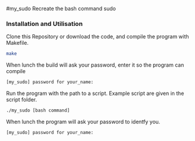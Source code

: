 #my_sudo
Recreate the bash command sudo


### Installation and Utilisation
 Clone this Repository or download the code, and compile the program with Makefile.

 ~~~bash
 make
 ~~~

 When lunch the build will ask your password, enter it so the program can compile
 ~~~bash
 [my_sudo] password for your_name:
 ~~~


 Run the program with the path to a script. Example script are given in the script folder.
 ~~~bash
 ./my_sudo [bash command]
 ~~~

When lunch the program will ask your password to identfy you.
~~~bash
[my_sudo] password for your_name:
~~~

